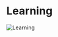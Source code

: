 # Learning

![Learning](https://149360710.v2.pressablecdn.com/wp-content/uploads/2020/07/General-profound_20_07_30_article_Web-shooling_442x548_V3-01.jpg)
